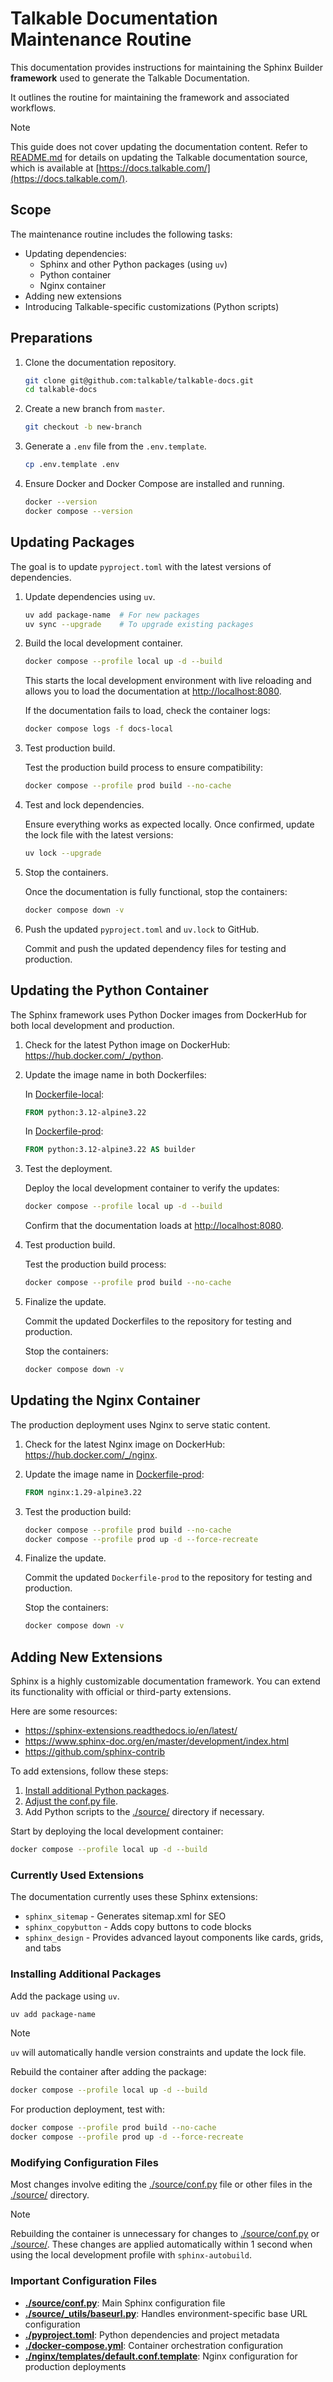 # Talkable Documentation Maintenance Routine

This documentation provides instructions for maintaining the Sphinx Builder **framework** used to generate the Talkable Documentation.

It outlines the routine for maintaining the framework and associated workflows.

> [!NOTE]
> This guide does not cover updating the documentation content.
> Refer to [README.md](README.md) for details on updating the Talkable documentation source, which is available at [https://docs.talkable.com/](https://docs.talkable.com/).

## Scope

The maintenance routine includes the following tasks:

- Updating dependencies:
  - Sphinx and other Python packages (using `uv`)
  - Python container
  - Nginx container
- Adding new extensions
- Introducing Talkable-specific customizations (Python scripts)

## Preparations

1. Clone the documentation repository.

    ```bash
    git clone git@github.com:talkable/talkable-docs.git
    cd talkable-docs
    ```

2. Create a new branch from `master`.

    ```bash
    git checkout -b new-branch
    ```

3. Generate a `.env` file from the `.env.template`.

    ```bash
    cp .env.template .env
    ```

4. Ensure Docker and Docker Compose are installed and running.

    ```bash
    docker --version
    docker compose --version
    ```

## Updating Packages

The goal is to update `pyproject.toml` with the latest versions of dependencies.

1. Update dependencies using `uv`.

    ```bash
    uv add package-name  # For new packages
    uv sync --upgrade    # To upgrade existing packages
    ```

2. Build the local development container.

    ```bash
    docker compose --profile local up -d --build
    ```

    This starts the local development environment with live reloading and allows you to load the documentation at <http://localhost:8080>.

    If the documentation fails to load, check the container logs:

    ```bash
    docker compose logs -f docs-local
    ```

3. Test production build.

    Test the production build process to ensure compatibility:

    ```bash
    docker compose --profile prod build --no-cache
    ```

4. Test and lock dependencies.

    Ensure everything works as expected locally. Once confirmed, update the lock file with the latest versions:

    ```bash
    uv lock --upgrade
    ```

5. Stop the containers.

    Once the documentation is fully functional, stop the containers:

    ```bash
    docker compose down -v
    ```

6. Push the updated `pyproject.toml` and `uv.lock` to GitHub.

    Commit and push the updated dependency files for testing and production.

## Updating the Python Container

The Sphinx framework uses Python Docker images from DockerHub for both local development and production.

1. Check for the latest Python image on DockerHub: <https://hub.docker.com/_/python>.

2. Update the image name in both Dockerfiles:

   In [Dockerfile-local](./Dockerfile-local):
   ```dockerfile
   FROM python:3.12-alpine3.22
   ```

   In [Dockerfile-prod](./Dockerfile-prod):
   ```dockerfile
   FROM python:3.12-alpine3.22 AS builder
   ```

3. Test the deployment.

    Deploy the local development container to verify the updates:

    ```bash
    docker compose --profile local up -d --build
    ```

    Confirm that the documentation loads at <http://localhost:8080>.

4. Test production build.

    Test the production build process:

    ```bash
    docker compose --profile prod build --no-cache
    ```

5. Finalize the update.

    Commit the updated Dockerfiles to the repository for testing and production.

    Stop the containers:

    ```bash
    docker compose down -v
    ```

## Updating the Nginx Container

The production deployment uses Nginx to serve static content.

1. Check for the latest Nginx image on DockerHub: <https://hub.docker.com/_/nginx>.

2. Update the image name in [Dockerfile-prod](./Dockerfile-prod):

   ```dockerfile
   FROM nginx:1.29-alpine3.22
   ```

3. Test the production build:

   ```bash
   docker compose --profile prod build --no-cache
   docker compose --profile prod up -d --force-recreate
   ```

4. Finalize the update.

   Commit the updated `Dockerfile-prod` to the repository for testing and production.

   Stop the containers:

   ```bash
   docker compose down -v
   ```

## Adding New Extensions

Sphinx is a highly customizable documentation framework. You can extend its functionality with official or third-party extensions.

Here are some resources:

- <https://sphinx-extensions.readthedocs.io/en/latest/>
- <https://www.sphinx-doc.org/en/master/development/index.html>
- <https://github.com/sphinx-contrib>

To add extensions, follow these steps:

1. [Install additional Python packages](#installing-additional-packages).
2. [Adjust the conf.py file](#modifying-configuration-files).
3. Add Python scripts to the [./source/](./source/) directory if necessary.

Start by deploying the local development container:

```bash
docker compose --profile local up -d --build
```

### Currently Used Extensions

The documentation currently uses these Sphinx extensions:
- `sphinx_sitemap` - Generates sitemap.xml for SEO
- `sphinx_copybutton` - Adds copy buttons to code blocks
- `sphinx_design` - Provides advanced layout components like cards, grids, and tabs

### Installing Additional Packages

Add the package using `uv`.

```bash
uv add package-name
```

> [!NOTE]
> `uv` will automatically handle version constraints and update the lock file.

Rebuild the container after adding the package:

```bash
docker compose --profile local up -d --build
```

For production deployment, test with:

```bash
docker compose --profile prod build --no-cache
docker compose --profile prod up -d --force-recreate
```

### Modifying Configuration Files

Most changes involve editing the [./source/conf.py](./source/conf.py) file or other files in the [./source/](./source/) directory.

> [!NOTE]
> Rebuilding the container is unnecessary for changes to [./source/conf.py](./source/conf.py) or [./source/](./source/). These changes are applied automatically within 1 second when using the local development profile with `sphinx-autobuild`.

### Important Configuration Files

- **[./source/conf.py](./source/conf.py)**: Main Sphinx configuration file
- **[./source/_utils/baseurl.py](./source/_utils/baseurl.py)**: Handles environment-specific base URL configuration
- **[./pyproject.toml](./pyproject.toml)**: Python dependencies and project metadata
- **[./docker-compose.yml](./docker-compose.yml)**: Container orchestration configuration
- **[./nginx/templates/default.conf.template](./nginx/templates/default.conf.template)**: Nginx configuration for production deployments
